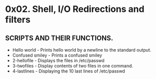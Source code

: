 # 0x02. Shell, I/O Redirections and filters

## SCRIPTS AND THEIR FUNCTIONS.

* Hello world   -  Prints hello world by a newline to the standard output.
* Confused smiley - Prints a confused smiley
* 2-hellofile - Displays the files in /etc/passwd
* 3-twofiles - Display contents of two files in one command.
* 4-lastlines - Displaying the 10 last lines of /etc/passwd